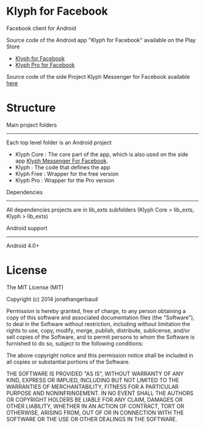 Klyph for Facebook
=====

Facebook client for Android

Source code of the Android app "Klyph for Facebook" available on the Play Store
- [Klyph for Facebook](https://play.google.com/store/apps/details?id=com.abewy.klyph_beta)
- [Klyph Pro for Facebook](https://play.google.com/store/apps/details?id=com.abewy.klyph.pro)

Source code of the side Project Klyph Messenger for Facebook available [here](https://github.com/jonathangerbaud/KlyphMessenger)


Structure
=====

Main project folders
_____

Each top level folder is an Android project
- Klyph Core : The core part of the app, which is also used on the side app [Klyph Messenger For Facebook](https://play.google.com/store/apps/details?id=com.abewy.android.apps.klyph.messenger).
- Klyph : The code that defines the app
- Klyph Free : Wrapper for the free version
- Klyph Pro : Wrapper for the Pro version


Dependencies
_____

All dependencies projects are in lib_exts subfolders (Klyph Core > lib_exts, Klyph > lib_exts)


Android support
_____

Android 4.0+


License
=====

The MIT License (MIT)

Copyright (c) 2014 jonathangerbaud

Permission is hereby granted, free of charge, to any person obtaining a copy
of this software and associated documentation files (the "Software"), to deal
in the Software without restriction, including without limitation the rights
to use, copy, modify, merge, publish, distribute, sublicense, and/or sell
copies of the Software, and to permit persons to whom the Software is
furnished to do so, subject to the following conditions:

The above copyright notice and this permission notice shall be included in all
copies or substantial portions of the Software.

THE SOFTWARE IS PROVIDED "AS IS", WITHOUT WARRANTY OF ANY KIND, EXPRESS OR
IMPLIED, INCLUDING BUT NOT LIMITED TO THE WARRANTIES OF MERCHANTABILITY,
FITNESS FOR A PARTICULAR PURPOSE AND NONINFRINGEMENT. IN NO EVENT SHALL THE
AUTHORS OR COPYRIGHT HOLDERS BE LIABLE FOR ANY CLAIM, DAMAGES OR OTHER
LIABILITY, WHETHER IN AN ACTION OF CONTRACT, TORT OR OTHERWISE, ARISING FROM,
OUT OF OR IN CONNECTION WITH THE SOFTWARE OR THE USE OR OTHER DEALINGS IN THE
SOFTWARE.